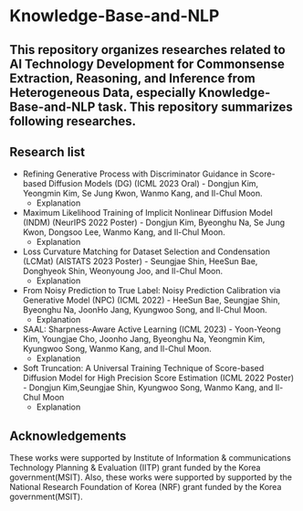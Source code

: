 # Knowledge-Base-and-NLP

## This repository organizes researches related to AI Technology Development for Commonsense Extraction, Reasoning, and Inference from Heterogeneous Data, especially Knowledge-Base-and-NLP task. This repository summarizes following researches.

## Research list
* Refining Generative Process with Discriminator Guidance in Score-based Diffusion Models (DG) (ICML 2023 Oral) - Dongjun Kim, Yeongmin Kim, Se Jung Kwon, Wanmo Kang, and Il-Chul Moon.
  * Explanation
* Maximum Likelihood Training of Implicit Nonlinear Diffusion Model (INDM) (NeurIPS 2022 Poster) - Dongjun Kim, Byeonghu Na, Se Jung Kwon, Dongsoo Lee, Wanmo Kang, and Il-Chul Moon.
  * Explanation
* Loss Curvature Matching for Dataset Selection and Condensation (LCMat) (AISTATS 2023 Poster) - Seungjae Shin, HeeSun Bae, Donghyeok Shin, Weonyoung Joo, and Il-Chul Moon.
  * Explanation 
* From Noisy Prediction to True Label: Noisy Prediction Calibration via Generative Model (NPC) (ICML 2022) - HeeSun Bae, Seungjae Shin, Byeonghu Na, JoonHo Jang, Kyungwoo Song, and Il-Chul Moon.
  * Explanation
* SAAL: Sharpness-Aware Active Learning (ICML 2023) - Yoon-Yeong Kim, Youngjae Cho, Joonho Jang, Byeonghu Na, Yeongmin Kim, Kyungwoo Song, Wanmo Kang, and Il-Chul Moon.
  * Explanation
* Soft Truncation: A Universal Training Technique of Score-based Diffusion Model for High Precision Score Estimation (ICML 2022 Poster) - Dongjun Kim,Seungjae Shin, Kyungwoo Song, Wanmo Kang, and Il-Chul Moon
  * Explanation

## Acknowledgements
These works were supported by Institute of Information & communications Technology Planning & Evaluation (IITP) grant funded by the Korea government(MSIT). Also, these works were supported by supported by the National Research Foundation of Korea (NRF) grant funded by the Korea government(MSIT).
